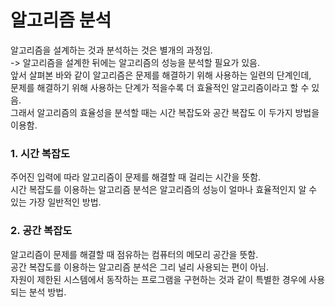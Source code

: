 # 알고리즘 분석
알고리즘을 설계하는 것과 분석하는 것은 별개의 과정임.   
-> 알고리즘을 설계한 뒤에는 알고리즘의 성능을 분석할 필요가 있음.   
앞서 살펴본 바와 같이 알고리즘은 문제를 해결하기 위해 사용하는 일련의 단계인데,   
문제를 해결하기 위해 사용하는 단계가 적을수록 더 효율적인 알고리즘이라고 할 수 있음.   
그래서 알고리즘의 효율성을 분석할 때는 시간 복잡도와 공간 복잡도 이 두가지 방법을 이용함.   

### 1. 시간 복잡도
주어진 입력에 따라 알고리즘이 문제를 해결할 때 걸리는 시간을 뜻함.   
시간 복잡도를 이용하는 알고리즘 분석은 알고리즘의 성능이 얼마나 효율적인지 알 수 있는 가장 일반적인 방법.   

### 2. 공간 복잡도
알고리즘이 문제를 해결할 때 점유하는 컴퓨터의 메모리 공간을 뜻함.   
공간 복잡도를 이용하는 알고리즘 분석은 그리 널리 사용되는 편이 아님.   
자원이 제한된 시스템에서 동작하는 프로그램을 구현하는 것과 같이 특별한 경우에 사용되는 분석 방법.





